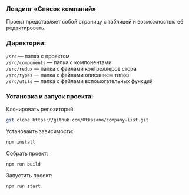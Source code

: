 ### Лендинг «Список компаний»‎

Проект представляет собой страницу с таблицей и возможностью её редактировать.  

### Директории:

`/src` — папка с проектом  
`/src/components` — папка с компонентами  
`/src/redux` — папка с файлами контроллеров стора   
`/src/types` — папка с файлами описанием типов  
`/src/utils` — папка с файлами вспомогательных функций    

### Установка и запуск проекта:

Клонировать репозиторий:

```bash
git clone https://github.com/Otkazano/company-list.git
```

Установаить зависимости:

```bash
npm install
```

Собрать проект:

```bash
npm run build
```

Запустить проект:

```bash
npm run start
```
